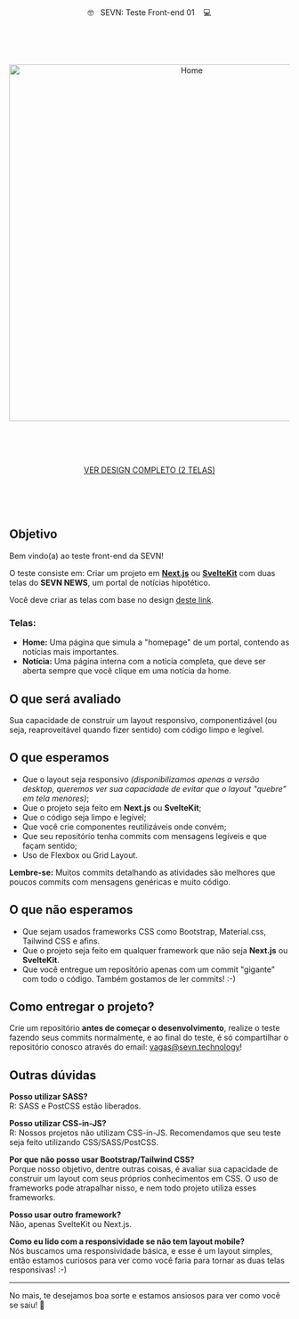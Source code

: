 <br>
<br>
<br>

<p align="center">🤓&nbsp;&nbsp;&nbsp;SEVN: Teste Front-end 01 &nbsp;&nbsp;&nbsp;💻</p>

<br>
<br>
<br>

<p align="center">
  <img align="center" width="640" alt="Home" src="https://user-images.githubusercontent.com/1953194/153975888-5584321f-a764-4fd6-89ed-614fa9265870.png">
</p>

<br>
<br>
<br>

<p align="center">
  <a href="https://www.figma.com/file/uCtGlzgDqEvSYvqffM6ARJ/Teste-SEVN?node-id=1%3A2">VER DESIGN COMPLETO (2 TELAS)</a>
</p>

<br>
<br>
<br>

## Objetivo

Bem vindo(a) ao teste front-end da SEVN!

O teste consiste em: Criar um projeto em [**Next.js**](https://nextjs.org/) ou [**SvelteKit**](https://kit.svelte.dev/) com duas telas do **SEVN NEWS**, um portal de notícias hipotético.

Você deve criar as telas com base no design [deste link](https://www.figma.com/file/uCtGlzgDqEvSYvqffM6ARJ/Teste-SEVN?node-id=1%3A2).

### Telas:
- **Home:** Uma página que simula a "homepage" de um portal, contendo as notícias mais importantes.
- **Notícia:** Uma página interna com a notícia completa, que deve ser aberta sempre que você clique em uma notícia da home.


## O que será avaliado

Sua capacidade de construir um layout responsivo, componentizável (ou seja, reaproveitável quando fizer sentido) com código limpo e legível.

## O que esperamos
- Que o layout seja responsivo *(disponibilizamos apenas a versão desktop, queremos ver sua capacidade de evitar que o layout "quebre" em tela menores)*;
- Que o projeto seja feito em **Next.js** ou **SvelteKit**;
- Que o código seja limpo e legível;
- Que você crie componentes reutilizáveis onde convém;
- Que seu repositório tenha commits com mensagens legíveis e que façam sentido;
- Uso de Flexbox ou Grid Layout.


**Lembre-se:** Muitos commits detalhando as atividades são melhores que poucos commits com mensagens genéricas e muito código.

## O que não esperamos
- Que sejam usados frameworks CSS como Bootstrap, Material.css, Tailwind CSS e afins.
- Que o projeto seja feito em qualquer framework que não seja **Next.js** ou **SvelteKit**.
- Que você entregue um repositório apenas com um commit "gigante" com todo o código. Também gostamos de ler commits! :-)

## Como entregar o projeto?
Crie um repositório **antes de começar o desenvolvimento**, realize o teste fazendo seus commits normalmente, e ao final do teste, é só compartilhar o repositório conosco através do email: <a href="mailto:vagas@sevn.technology">vagas@sevn.technology</a>!

## Outras dúvidas

**Posso utilizar SASS?**<br>
R: SASS e PostCSS estão liberados.

**Posso utilizar CSS-in-JS?**<br>
R: Nossos projetos não utilizam CSS-in-JS. Recomendamos que seu teste seja feito utilizando CSS/SASS/PostCSS.

**Por que não posso usar Bootstrap/Tailwind CSS?**<br>
Porque nosso objetivo, dentre outras coisas, é avaliar sua capacidade de construir um layout com seus próprios conhecimentos em CSS. O uso de frameworks pode atrapalhar nisso, e nem todo projeto utiliza esses frameworks.

**Posso usar outro framework?**<br>
Não, apenas SvelteKit ou Next.js.

**Como eu lido com a responsividade se não tem layout mobile?**<br>
Nós buscamos uma responsividade básica, e esse é um layout simples, então estamos curiosos para ver como você faria para tornar as duas telas responsivas! :-)

----

No mais, te desejamos boa sorte e estamos ansiosos para ver como você se saiu! 🥳
